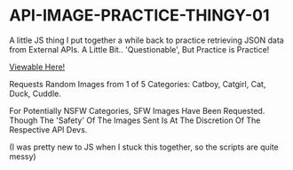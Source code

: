 # API-IMAGE-PRACTICE-THINGY-01
A little JS thing I put together a while back to practice retrieving JSON data from External APIs. A Little Bit.. 'Questionable', But Practice is Practice!

[Viewable Here!](https://projects.traviscampbell.info/image-thingy)

Requests Random Images from 1 of 5 Categories: Catboy, Catgirl, Cat, Duck, Cuddle.

For Potentially NSFW Categories, SFW Images Have Been Requested. Though The 'Safety' Of The Images Sent Is At The Discretion Of The Respective API Devs.

(I was pretty new to JS when I stuck this together, so the scripts are quite messy)
